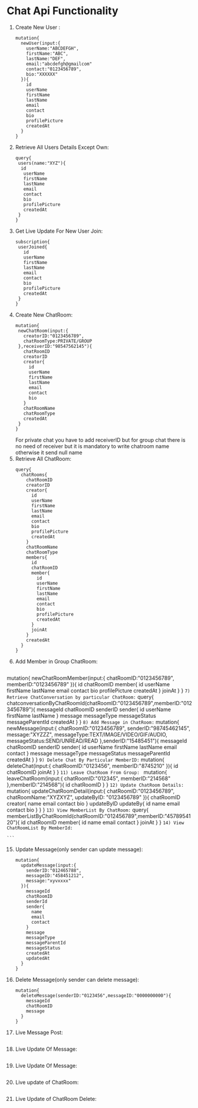 # Chat Api Functionality

1) Create New User :
   ```
   mutation{
     newUser(input:{
       userName:"ABCDEFGH",
       firstName:"ABC",
       lastName:"DEF",
       email:"abcdefgh@gmailcom"
       contact:"0123456789",
       bio:"XXXXXX"
     }){
       id
       userName
       firstName
       lastName
       email
       contact
       bio
       profilePicture
       createdAt
     }
   }
   ```
2) Retrieve All Users Details Except Own:
    ```
   query{
     users(name:"XYZ"){
      id
       userName
       firstName
       lastName
       email
       contact
       bio
       profilePicture
       createdAt
     }
   }
    ```
3) Get Live Update For New User Join:
    ```
   subscription{
     userJoined{
       id
       userName
       firstName
       lastName
       email
       contact
       bio
       profilePicture
       createdAt
     }
   }
    ``` 
4) Create New ChatRoom:
    ```
   mutation{
     newChatRoom(input:{
       creatorID:"0123456789",
       chatRoomType:PRIVATE/GROUP
     },receiverID:"98547562145"){
       chatRoomID
       creatorID
       creator{
         id
         userName
         firstName
         lastName
         email
         contact
         bio
       }
       chatRoomName
       chatRoomType
       createdAt
     }
   }
    ```
    For private chat you have to add receiverID but for group chat there is no need of receiver but it is 
    mandatory to write chatroom name otherwise it send null name 
5) Retrieve All ChatRoom:
    ```
    query{
      chatRooms{
        chatRoomID
        creatorID
        creator{
          id
          userName
          firstName
          lastName
          email
          contact
          bio
          profilePicture
          createdAt
        }
        chatRoomName
        chatRoomType
        members{
          id
          chatRoomID
          member{
            id
            userName
            firstName
            lastName
            email
            contact
            bio
            profilePicture
            createdAt
          }
          joinAt
        }
        createdAt
      }
    }
    ```
6) Add Member in Group ChatRoom:
    ```
  mutation{
    newChatRoomMember(input:{
      chatRoomID:"0123456789",
      memberID:"0123456789"
    }){
      id
      chatRoomID
      member{
        id
        userName
        firstName
        lastName
        email
        contact
        bio
        profilePicture
        createdAt
      }
      joinAt
    }
  }
    ```
 7) Retrieve ChatConversation by particular ChatRoom:
    ```
   query{
     chatconversationByChatRoomId(chatRoomID:"0123456789",memberID:"0123456789"){
       messageId
       chatRoomID
       senderID
       sender{
         id
         userName
         firstName
         lastName
       }
       message
       messageType
       messageStatus
       messageParentId
       createdAt
     }
   }
    ```
8) Add Message in ChatRoom:
    ```
   mutation{
     newMessage(input:{
       chatRoomID:"0123456789",
       senderID:"98745462145",
       message:"XYZZZ",
       messageType:TEXT/IMAGE/VIDEO/GIF/AUDIO,
       messageStatus:SEND/UNREAD/READ
     },senderID:"15485451"){
       messageId
       chatRoomID
       senderID
       sender{
         id
         userName
         firstName
         lastName
         email
         contact
       }
        message
        messageType
        messageStatus
        messageParentId
        createdAt
     }
   }
    ```
9) Delete Chat By Particular MemberID:
    ```
    mutation{
      deleteChat(input:{
        chatRoomID:"0123456",
        memberID:"8745210"
      }){
        id
        chatRoomID
        joinAt
      }
    }
    ```
11) Leave ChatRoom From Group: 
    ```
    mutation{
      leaveChatRoom(input:{
        chatRoomID:"012345",
        memberID:"214568"
      },memberID:"214568"){
        id
        chatRoomID
      }
    }
    ```
12) Update ChatRoom Details:
    ```
    mutation{
      updateChatRoomDetail(input:{
        chatRoomID:"0123456789",
        chatRoomName:"XYZXYZ",
        updateByID: "0123456789"
      }){
        chatRoomID
        creator{
          name
          email
          contact
          bio
        }
        updateByID
        updateBy{
          id
          name 
          email
          contact
          bio
        }
      }
    }
    ```
13) View MemberList By ChatRoom:
    ```
    query{
      memberListByChatRoomId(chatRoomID:"012456789",memberID:"4578954120"){
        id
        chatRoomID
        member{
          id
          name
          email
          contact
        }
        joinAt
      }
    }
    ```
14) View ChatRoomList By MemberId:
    ```
    
    ```
15) Update Message(only sender can update message):
    ```
    mutation{
      updateMessage(input:{
        senderID:"012465788",
        messageID:"458451212",
        message:"xyvxxxx"
      }){
        messageId
        chatRoomID
        senderId
        sender{
          name
          email
          contact
        }
        message
        messageType
        messageParentId
        messageStatus
        createdAt
        updatedAt
      }
    }
    ```
16) Delete Message(only sender can delete message):
    ```
    mutation{
      deleteMessage(senderID:"0123456",messageID:"0000000000"){
        messageId
        chatRoomID
        message
      }
    }
    ```
17) Live Message Post:
    ```
    
    ```
18) Live Update Of Message:
    ```
    ```
19) Live Update Of Message:
    ```
    ```
20) Live update of ChatRoom:
    ```
    ```
21) Live Update of ChatRoom Delete:
    ```
    ```